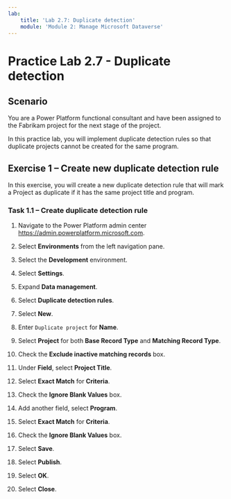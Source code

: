 ```yaml
---
lab:
    title: 'Lab 2.7: Duplicate detection'
    module: 'Module 2: Manage Microsoft Dataverse'
---
```


# Practice Lab 2.7 - Duplicate detection

## Scenario

You are a Power Platform functional consultant and have been assigned to the Fabrikam project for the next stage of the project.

In this practice lab, you will implement duplicate detection rules so that duplicate projects cannot be created for the same program.

## Exercise 1 – Create new duplicate detection rule

In this exercise, you will create a new duplicate detection rule that will mark a Project as duplicate if it has the same project title and program.

### Task 1.1 – Create duplicate detection rule

1. Navigate to the Power Platform admin center <https://admin.powerplatform.microsoft.com>.

1. Select **Environments** from the left navigation pane.

1. Select the **Development** environment.

1. Select **Settings**.

1. Expand **Data management**.

1. Select **Duplicate detection rules**.

1. Select **New**.

1. Enter `Duplicate project` for **Name**.

1. Select **Project** for both **Base Record Type** and **Matching Record Type**.

1. Check the **Exclude inactive matching records** box.

1. Under **Field**, select **Project Title**.

1. Select **Exact Match** for **Criteria**.

1. Check the **Ignore Blank Values** box.

1. Add another field, select **Program**.

1. Select **Exact Match** for **Criteria**.

1. Check the **Ignore Blank Values** box.

1. Select **Save**.

1. Select **Publish**.

1. Select **OK**.

1. Select **Close**.

